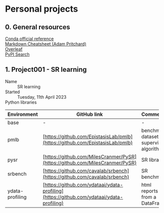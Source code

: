 # Personal projects

## 0. General resources

[Conda official reference](https://docs.conda.io/en/latest/index.html)<br>
[Markdown Cheatsheet (Adam Pritchard)](https://github.com/adam-p/markdown-here/wiki/Markdown-Cheatsheet)<br>
[Overleaf](https://www.overleaf.com/)<br>
[PyPI Search](https://pypi.org/)

## 1. Project001 - SR learning

<dl>
  <dt>Name</dt>
  <dd>SR learning</dd>

  <dt>Started</dt>
  <dd>Tuesday, 11th April 2023</dd>
  
  <dt>Python libraries</dt>
  <dd></dd>
</dl>

| Environment     | GitHub link                                                                              | Comments                                   |
| --------------- |------------------------------------------------------------------------------------------| -------------------------------------------|
| base            | -                                                                                        | -                                          |
| pmlb            | [https://github.com/EpistasisLab/pmlb](https://github.com/EpistasisLab/pmlb)             | benchmark dataset of supervised algorithms |
| pysr            | [https://github.com/MilesCranmer/PySR](https://github.com/MilesCranmer/PySR)             | SR library                                 |
| srbench         | [https://github.com/cavalab/srbench](https://github.com/cavalab/srbench)                 | SR benchmark                               |
| ydata-profiling | [https://github.com/ydataai/ydata-profiling](https://github.com/ydataai/ydata-profiling) | html reports from a DataFrame              |


